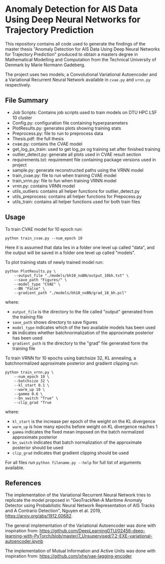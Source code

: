 # Anomaly Detection for AIS Data Using Deep Neural Networks for Trajectory Prediction

This repository contains all code used to generate the findings of the master thesis "Anomaly Detection for AIS Data Using Deep Neural Networks for Trajectory Prediction" produced to obtain a masters degree in Mathematical Modelling and Computation from the Technical University of Denmark by Marie Normann Gadeberg. 

The project uses two models; a Convolutional Variational Autoencoder and a Variational Recurrent Neural Network available in `cvae.py` and `vrnn.py` respectively. 

## File Summary
* Job Scripts: Contains job scripts used to train models on DTU HPC LSF 10 cluster
* Config.py: configuration file containing hyperparameters
* PlotResults.py: generates plots showing training stats
* Preprocess.py: file to run to preprocess data
* Thesis.pdf: the full thesis
* cvae.py: contains the CVAE model
* get_log_px_train: used to get log_px og training set after finished training
* outlier_detect.py: generate all plots used in CVAE result section
* requirements.txt: requirement file containing package versions used in project
* sample.py: generate reconstructed paths using the VRNN model
* train_cvae.py: file to run when training CVAE model
* train_vrnn.py: file to fun when training VRNN model
* vrnn.py: contains VRNN model
* utils_outliers: contains all helper functions for outlier_detect.py
* utils_preprocess: contains all helper functions for Prepocess.py
* utils_train: contains all helper functions used for both train files 

## Usage
To train CVAE model for 10 epoch run:

`python train_cvae.py --num_epoch 10`

Here it is assumed that data lies in a folder one level up called "data", and the output will be saved in a folder one level up called "models". 

To plot training stats of newly trained model run:

```
python PlotResults.py \
    --output_file "./models/bh10_noBN/output_10bh.txt" \
    --save_path "Figures/" \
    --model_type "CVAE" \
    --BN "False" \
    --gradient_path "./models/bh10_noBN/grad_10_bh.pcl" 
```
where:
- `output_file` is the directory to the file called "output" generated from the training file
- `save_path` shows directory to save figures
- `model_type` indicates which of the two available models has been used
- `BN` indicates whether batchnormalization of the approximate posterior has been used
- `gradient_path` is the directory to the "grad" file generated form the training file

To train VRNN for 10 epochs using batchsize 32, KL annealing, a batchnormalized approximate posterior and gradient clipping run:

```
python train_vrnn.py \
    --num_epoch 10 \
    --batchsize 32 \
    --kl_start 0.1 \
    --warm_up 10 \
    --gamma 0.6 \
    --bn_switch "True" \
    --clip_grad "True 
```
where:
- `kl_start` is the increase per epoch of the weight on the KL divergence
- `warm_up` is how many epochs before weight on KL divergence reaches 1
- `gamma` indicates the fixed mean imposed on the batch normalized approximate posterior
- `bn_switch` indicates that batch normalization of the approximate posterior should be used
- `clip_grad` indicates that gradient clipping should be used

For all files run `python filename.py --help` for full list of arguments available. 

## References
The implementation of the Variational Recurrent Neural Network tries to replicate the model proposed in "GeoTrackNet-A Maritime Anomaly Detector using Probabilistic Neural Network Representation of AIS Tracks and A Contrario Detection", Nguyen et al. 2019, https://arxiv.org/abs/1912.00682.

The general implementation of the Variational Autoencoder was done with inspiration from: https://github.com/DeepLearningDTU/02456-deep-learning-with-PyTorch/blob/master/7_Unsupervised/7.2-EXE-variational-autoencoder.ipynb

The implementation of Mutual Information and Active Units was done with inspiration from: https://github.com/jxhe/vae-lagging-encoder
